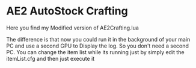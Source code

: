 # AE2 AutoStock Crafting

Here you find my Modified version of AE2Crafting.lua

The difference is that now you could run it in the background of your main PC and use a second GPU to Display the log. 
So you don't need a second PC.
You can change the item list while its running just by simply edit the itemList.cfg and then just execute it